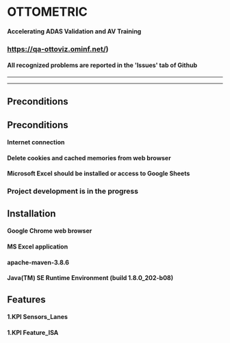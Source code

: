 # OTTOMETRIC
#### Accelerating ADAS Validation and AV Training
### https://qa-ottoviz.ominf.net/) ###
#### All recognized problems are reported in the 'Issues' tab of Github ####
***
***
## Preconditions
## Preconditions
#### Internet connection ####
#### Delete cookies and cached memories from web browser ####
#### Microsoft Excel should be installed or access to Google Sheets ###

### Project development is in the progress

## Installation

#### Google Chrome web browser ####
#### MS Excel application ####
#### apache-maven-3.8.6 ####
#### Java(TM) SE Runtime Environment (build 1.8.0_202-b08) ####
## Features

#### 1.KPI Sensors_Lanes ####
#### 1.KPI Feature_ISA ####




